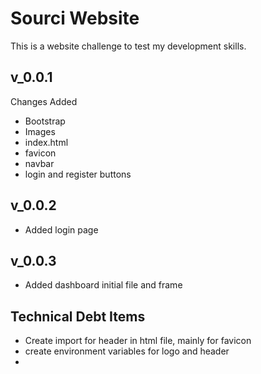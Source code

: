 Sourci Website
==============

This is a website challenge to test my development skills.

v_0.0.1
-------
Changes Added
* Bootstrap
* Images
* index.html
* favicon
* navbar
* login and register buttons

v_0.0.2
-------
* Added login page

v_0.0.3
-------
* Added dashboard initial file and frame


Technical Debt Items
--------------------
* Create import for header in html file, mainly for favicon
* create environment variables for logo and header
* 
